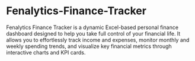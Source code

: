 # Fenalytics-Finance-Tracker
Fenalytics Finance Tracker is a dynamic Excel-based personal finance dashboard designed to help you take full control of your financial life. It allows you to effortlessly track income and expenses, monitor monthly and weekly spending trends, and visualize key financial metrics through interactive charts and KPI cards.

